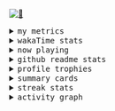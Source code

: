 [![🐙](https://hits.seeyoufarm.com/api/count/incr/badge.svg?url=https%3A%2F%2Fgithub.com%2Fktnkk%2Fhit-counter&count_bg=%23070707&title_bg=%23070707&icon=&icon_color=%23E7E7E7&title=visitors&edge_flat=true)](https://hits.seeyoufarm.com)

<details>
  <summary> <samp>my metrics</samp></summary>
  
  <br>
  
 ![🐳](https://github.com/kkhys/kkhys/blob/main/github-metrics.svg)
  
  ***
</details>

<details>
  <summary> <samp>wakaTime stats</samp></summary>
  
  <br>
  
<!--START_SECTION:waka-->
![Code Time](http://img.shields.io/badge/Code%20Time-2%2C539%20hrs%2032%20mins-blue)

**🐱 My GitHub Data** 

> 📦 5.0 MB Used in GitHub's Storage 
 > 
> 🏆 362 Contributions in the Year 2024
 > 
> 💼 Opted to Hire
 > 
> 📜 9 Public Repositories 
 > 
> 🔑 23 Private Repositories 
 > 
**I'm an Early 🐤** 

```text
🌞 Morning                5538 commits        ████████░░░░░░░░░░░░░░░░░   33.16 % 
🌆 Daytime                3593 commits        █████░░░░░░░░░░░░░░░░░░░░   21.52 % 
🌃 Evening                5903 commits        █████████░░░░░░░░░░░░░░░░   35.35 % 
🌙 Night                  1665 commits        ██░░░░░░░░░░░░░░░░░░░░░░░   09.97 % 
```
📅 **I'm Most Productive on Sunday** 

```text
Monday                   2342 commits        ████░░░░░░░░░░░░░░░░░░░░░   14.02 % 
Tuesday                  2408 commits        ████░░░░░░░░░░░░░░░░░░░░░   14.42 % 
Wednesday                2279 commits        ███░░░░░░░░░░░░░░░░░░░░░░   13.65 % 
Thursday                 2416 commits        ████░░░░░░░░░░░░░░░░░░░░░   14.47 % 
Friday                   2377 commits        ████░░░░░░░░░░░░░░░░░░░░░   14.23 % 
Saturday                 2371 commits        ████░░░░░░░░░░░░░░░░░░░░░   14.20 % 
Sunday                   2506 commits        ████░░░░░░░░░░░░░░░░░░░░░   15.01 % 
```


📊 **This Week I Spent My Time On** 

```text
🕑︎ Time Zone: Asia/Tokyo

💬 Programming Languages: 
Other                    45 hrs 19 mins      █████████████████░░░░░░░░   69.78 % 
Java                     8 hrs 8 mins        ███░░░░░░░░░░░░░░░░░░░░░░   12.53 % 
TypeScript               3 hrs 20 mins       █░░░░░░░░░░░░░░░░░░░░░░░░   05.14 % 
MDX                      3 hrs 3 mins        █░░░░░░░░░░░░░░░░░░░░░░░░   04.72 % 
HTML                     1 hr 21 mins        █░░░░░░░░░░░░░░░░░░░░░░░░   02.09 % 

🔥 Editors: 
Chrome                   45 hrs 19 mins      █████████████████░░░░░░░░   69.78 % 
Intellijidea             13 hrs 4 mins       █████░░░░░░░░░░░░░░░░░░░░   20.12 % 
WebStorm                 6 hrs 33 mins       ███░░░░░░░░░░░░░░░░░░░░░░   10.10 % 

💻 Operating System: 
Mac                      64 hrs 56 mins      █████████████████████████   100.00 % 
```


 Last Updated on 2024/01/30 18:35:53 UTC
<!--END_SECTION:waka-->
  
  ***
</details>


<details>
  <summary> <samp>now playing</samp></summary>
  
  <br>
 
 [![🐟](https://spotify-github-profile.vercel.app/api/view?uid=31ryofms4dnv7mrohhepo4c4zgqu&cover_image=true&theme=default&show_offline=false&background_color=121212&bar_color=53b14f&bar_color_cover=false)](https://open.spotify.com/user/31ryofms4dnv7mrohhepo4c4zgqu)
  
  ***
</details>

<details>
  <summary> <samp>github readme stats</samp></summary>
  
  <br>
  
 <p align="left"> 
  <img alt="🐠" src="https://github-readme-stats.vercel.app/api?username=kkhys&count_private=true&show_icons=true&theme=dark&include_all_commits=true" />
  <img alt="🐟" src="https://github-readme-stats.vercel.app/api/top-langs/?username=kkhys&layout=compact&theme=dark&langs_count=10&hide=HTML,CSS,SCSS" />
</p>
  
  ***
</details>

<details>
  <summary> <samp>profile trophies</samp></summary>
  
  <br>
  
  [![🐬](https://github-profile-trophy.vercel.app/?username=kkhys&rank=SECRET,SSS,SS,S,AAA,AA,A&theme=darkhub&row=1&margin-w=10&no-bg=true)](https://github.com/ryo-ma/github-profile-trophy)
  
  ***
</details>

<details>
  <summary> <samp>summary cards</samp></summary>
  
  <br>
  
  ![🐋](https://github-profile-summary-cards.vercel.app/api/cards/profile-details?username=kkhys&theme=github_dark)
  ![🦑](https://github-profile-summary-cards.vercel.app/api/cards/repos-per-language?username=kkhys&theme=github_dark)
  ![🦭](https://github-profile-summary-cards.vercel.app/api/cards/most-commit-language?username=kkhys&theme=github_dark)
  ![🦀](https://github-profile-summary-cards.vercel.app/api/cards/stats?username=kkhys&theme=github_dark)
  ![🦈](https://github-profile-summary-cards.vercel.app/api/cards/productive-time?username=kkhys&theme=github_dark)
  
  ***
</details>

<details>
  <summary> <samp>streak stats</samp></summary>
  
  <br>
  
  [![🐠](http://github-readme-streak-stats.herokuapp.com?user=kkhys&theme=dark)](https://git.io/streak-stats)
  
  ***
</details>

<details>
  <summary> <samp>activity graph</samp></summary>
  
  <br>
  
  [![🐡](https://github-readme-activity-graph.vercel.app/graph?username=kkhys&theme=xcode)](https://github.com/ashutosh00710/github-readme-activity-graph)
  
  ***
</details>
